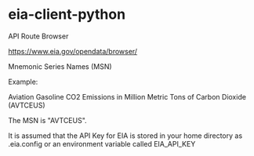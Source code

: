 # eia-client-python

API Route Browser

https://www.eia.gov/opendata/browser/

Mnemonic Series Names (MSN)

Example: 

Aviation Gasoline CO2 Emissions in Million Metric Tons of Carbon Dioxide (AVTCEUS)

The MSN is "AVTCEUS".

It is assumed that the API Key for EIA is stored in
your home directory as .eia.config or an environment
variable called EIA_API_KEY
